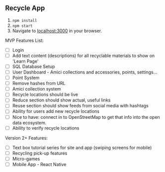 ## Recycle App

1. `npm install`
1. `npm start`
1. Navigate to [localhost:3000](http://localhost:3000/) in your browser.

MVP Features List:

* [ ] Login
* [ ] Add text content (descriptions) for all recyclable materials to show on 'Learn Page'
* [ ] SQL Database Setup
* [ ] User Dashboard - Amici collections and accessories, points, settings...
* [ ] Point System
* [ ] Remove hashes from URL
* [ ] Amici collection system
* [ ] Recycle locations should be live
* [ ] Reduce section should show actual, useful links
* [ ] Reuse section should show feeds from social media with hashtags
* [ ] Ability for users add new recycle locations
* [ ] Nice to have: connect in to OpenStreetMap to get that info into the open data ecosystem.
* [ ] Ability to verify recycle locations

Version 2+ Features:

* [ ] Text box tutorial series for site and app (swiping screens for mobile)
* [ ] Recycling pick-up features
* [ ] Micro-games
* [ ] Mobile App - React Native
